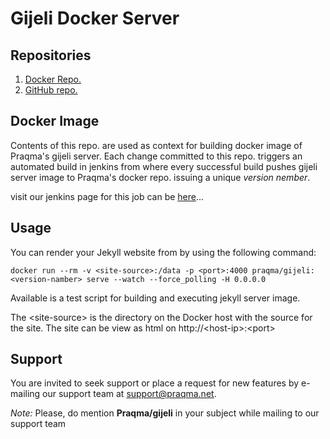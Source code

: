 Gijeli Docker Server
=============
## Repositories

1. [Docker Repo.](https://registry.hub.docker.com/u/praqma/gijeli/)
2. [GitHub repo.](https://github.com/Praqma/docker-gijeli.git)

## Docker Image

Contents of this repo. are used as context for building docker image of Praqma's gijeli server.
Each change committed to this repo. triggers an automated build in jenkins from where every successful build pushes gijeli server image to Praqma's docker repo. issuing a unique _version nember_.

visit our jenkins page for this job can be [here](http://code.praqma.net/ci/view/GiJeLi/job/GiJeLi%20Docker%20Server/)...

## Usage

You can render your Jekyll website from <site-source> by using the following command:

```
docker run --rm -v <site-source>:/data -p <port>:4000 praqma/gijeli:<version-namber> serve --watch --force_polling -H 0.0.0.0

```

Available is a test script for building and executing jekyll server image.

The \<site-source> is the directory on the Docker host with the source for the site. The site can be view as html on http://\<host-ip>:\<port>

## Support 

You are invited to seek support or place a request for new features by e-mailing our support team at [support@praqma.net](). 

_Note:_ Please, do mention **Praqma/gijeli** in your subject while mailing to our support team
